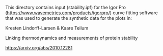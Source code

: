 This directory contains input (stability.ipf) for the Igor Pro (https://www.wavemetrics.com/products/igorpro/) curve fitting software that was used to generate the synthetic data for the plots in:

Kresten Lindorff-Larsen & Kaare Teilum

Linking thermodynamics and measurements of protein stability

https://arxiv.org/abs/2010.12281
